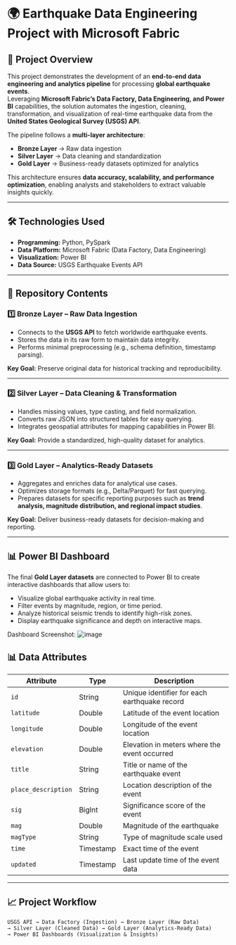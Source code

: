 # 🌍 Earthquake Data Engineering Project with Microsoft Fabric

## 📌 Project Overview
This project demonstrates the development of an **end-to-end data engineering and analytics pipeline** for processing **global earthquake events**.  
Leveraging **Microsoft Fabric’s Data Factory, Data Engineering, and Power BI** capabilities, the solution automates the ingestion, cleaning, transformation, and visualization of real-time earthquake data from the **United States Geological Survey (USGS) API**.

The pipeline follows a **multi-layer architecture**:
- **Bronze Layer** → Raw data ingestion
- **Silver Layer** → Data cleaning and standardization
- **Gold Layer** → Business-ready datasets optimized for analytics

This architecture ensures **data accuracy, scalability, and performance optimization**, enabling analysts and stakeholders to extract valuable insights quickly.

---

## 🛠️ Technologies Used
- **Programming:** Python, PySpark  
- **Data Platform:** Microsoft Fabric (Data Factory, Data Engineering)  
- **Visualization:** Power BI  
- **Data Source:** USGS Earthquake Events API  

---

## 📂 Repository Contents

### 1️⃣ Bronze Layer – Raw Data Ingestion
- Connects to the **USGS API** to fetch worldwide earthquake events.  
- Stores the data in its raw form to maintain data integrity.  
- Performs minimal preprocessing (e.g., schema definition, timestamp parsing).  

**Key Goal:** Preserve original data for historical tracking and reproducibility.

---

### 2️⃣ Silver Layer – Data Cleaning & Transformation
- Handles missing values, type casting, and field normalization.  
- Converts raw JSON into structured tables for easy querying.  
- Integrates geospatial attributes for mapping capabilities in Power BI.  

**Key Goal:** Provide a standardized, high-quality dataset for analytics.

---

### 3️⃣ Gold Layer – Analytics-Ready Datasets
- Aggregates and enriches data for analytical use cases.  
- Optimizes storage formats (e.g., Delta/Parquet) for fast querying.  
- Prepares datasets for specific reporting purposes such as **trend analysis, magnitude distribution, and regional impact studies**.  

**Key Goal:** Deliver business-ready datasets for decision-making and reporting.

---

## 📊 Power BI Dashboard
The final **Gold Layer datasets** are connected to Power BI to create interactive dashboards that allow users to:
- Visualize global earthquake activity in real time.
- Filter events by magnitude, region, or time period.
- Analyze historical seismic trends to identify high-risk zones.
- Display earthquake significance and depth on interactive maps.

Dashboard Screenshot: 
![image](https://github.com/user-attachments/assets/fbce74df-035c-40cc-bfab-566addd751aa)

## 📊 Data Attributes

| Attribute           | Type     | Description |
|---------------------|----------|-------------|
| `id`                | String   | Unique identifier for each earthquake record |
| `latitude`          | Double   | Latitude of the event location |
| `longitude`         | Double   | Longitude of the event location |
| `elevation`         | Double   | Elevation in meters where the event occurred |
| `title`             | String   | Title or name of the earthquake event |
| `place_description` | String   | Location description of the event |
| `sig`               | BigInt   | Significance score of the event |
| `mag`               | Double   | Magnitude of the earthquake |
| `magType`           | String   | Type of magnitude scale used |
| `time`              | Timestamp| Exact time of the event |
| `updated`           | Timestamp| Last update time of the event data |

---

## 📈 Project Workflow

```plaintext
USGS API → Data Factory (Ingestion) → Bronze Layer (Raw Data)
→ Silver Layer (Cleaned Data) → Gold Layer (Analytics-Ready Data)
→ Power BI Dashboards (Visualization & Insights)
